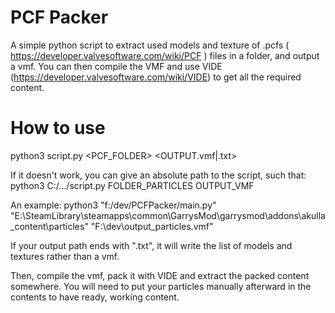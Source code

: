 # PCF Packer

A simple python script to extract used models and texture of .pcfs ( https://developer.valvesoftware.com/wiki/PCF ) files in a folder, and output a vmf. You can then compile the VMF and use VIDE (https://developer.valvesoftware.com/wiki/VIDE) to get all the required content.

# How to use
python3 script.py <PCF_FOLDER> <OUTPUT.vmf|.txt>

If it doesn't work, you can give an absolute path to the script, such that:
python3 C:/.../script.py FOLDER_PARTICLES OUTPUT_VMF

An example:
python3 "f:/dev/PCFPacker/main.py" "E:\SteamLibrary\steamapps\common\GarrysMod\garrysmod\addons\akulla_content\particles" "F:\dev\output_particles.vmf"

If your output path ends with ".txt", it will write the list of models and textures rather than a vmf.

Then, compile the vmf, pack it with VIDE and extract the packed content somewhere. You will need to put your particles manually afterward in the contents to have ready, working content.
